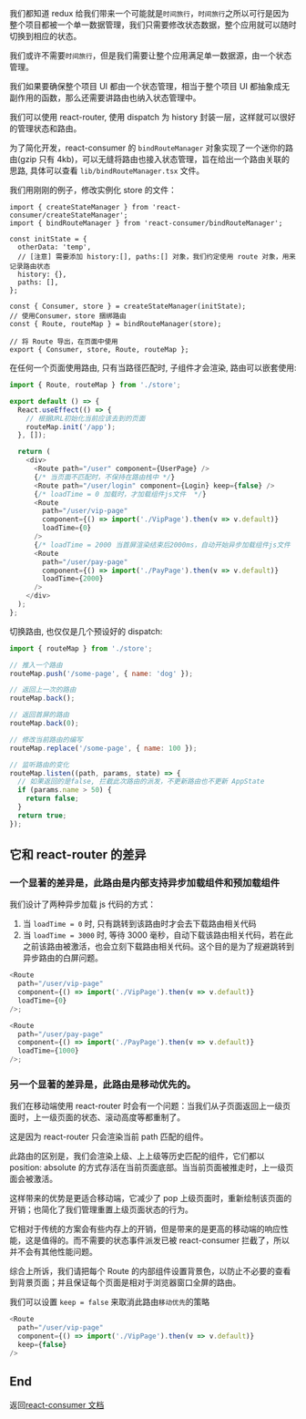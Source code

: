 我们都知道 redux 给我们带来一个可能就是`时间旅行`，`时间旅行`之所以可行是因为整个项目都被一个单一数据管理，我们只需要修改状态数据，整个应用就可以随时切换到相应的状态。

我们或许不需要`时间旅行`，但是我们需要让整个应用满足单一数据源，由一个状态管理。

我们如果要确保整个项目 UI 都由一个状态管理，相当于整个项目 UI 都抽象成无副作用的函数，那么还需要讲路由也纳入状态管理中。

我们可以使用 react-router, 使用 dispatch 为 history 封装一层，这样就可以很好的管理状态和路由。

为了简化开发，react-consumer 的 `bindRouteManager` 对象实现了一个迷你的路由(gzip 只有 4kb)，可以无缝将路由也接入状态管理，旨在给出一个路由关联的思路, 具体可以查看 `lib/bindRouteManager.tsx` 文件。

我们用刚刚的例子，修改实例化 store 的文件：

```tsx
import { createStateManager } from 'react-consumer/createStateManager';
import { bindRouteManager } from 'react-consumer/bindRouteManager';

const initState = {
  otherData: 'temp',
  // [注意] 需要添加 history:[], paths:[] 对象，我们约定使用 route 对象，用来记录路由状态
  history: {},
  paths: [],
};

const { Consumer, store } = createStateManager(initState);
// 使用Consumer，store 捆绑路由
const { Route, routeMap } = bindRouteManager(store);

// 将 Route 导出，在页面中使用
export { Consumer, store, Route, routeMap };
```

在任何一个页面使用路由, 只有当路径匹配时, 子组件才会渲染, 路由可以嵌套使用:

```js
import { Route, routeMap } from './store';

export default () => {
  React.useEffect(() => {
    // 根据URL初始化当前应该去到的页面
    routeMap.init('/app');
  }, []);

  return (
    <div>
      <Route path="/user" component={UserPage} />
      {/* 当页面不匹配时，不保持在路由栈中 */}
      <Route path="/user/login" component={Login} keep={false} />
      {/* loadTime = 0 加载时，才加载组件js文件  */}
      <Route
        path="/user/vip-page"
        component={() => import('./VipPage').then(v => v.default)}
        loadTime={0}
      />
      {/* loadTime = 2000 当首屏渲染结束后2000ms，自动开始异步加载组件js文件  */}
      <Route
        path="/user/pay-page"
        component={() => import('./PayPage').then(v => v.default)}
        loadTime={2000}
      />
    </div>
  );
};
```

切换路由, 也仅仅是几个预设好的 dispatch:

```js
import { routeMap } from './store';

// 推入一个路由
routeMap.push('/some-page', { name: 'dog' });

// 返回上一次的路由
routeMap.back();

// 返回首屏的路由
routeMap.back(0);

// 修改当前路由的编写
routeMap.replace('/some-page', { name: 100 });

// 监听路由的变化
routeMap.listen((path, params, state) => {
  // 如果返回的是false, 拦截此次路由的派发，不更新路由也不更新 AppState
  if (params.name > 50) {
    return false;
  }
  return true;
});
```

## 它和 react-router 的差异

### 一个显著的差异是，此路由是内部支持异步加载组件和预加载组件

我们设计了两种异步加载 js 代码的方式：

1. 当 `loadTime = 0` 时, 只有跳转到该路由时才会去下载路由相关代码
2. 当 `loadTime = 3000` 时, 等待 3000 毫秒，自动下载该路由相关代码，若在此之前该路由被激活，也会立刻下载路由相关代码。这个目的是为了规避跳转到异步路由的白屏问题。

```js
<Route
  path="/user/vip-page"
  component={() => import('./VipPage').then(v => v.default)}
  loadTime={0}
/>;

<Route
  path="/user/pay-page"
  component={() => import('./PayPage').then(v => v.default)}
  loadTime={1000}
/>;
```

### 另一个显著的差异是，此路由是**移动优先**的。

我们在移动端使用 react-router 时会有一个问题：当我们从子页面返回上一级页面时，上一级页面的状态、滚动高度等都重制了。

这是因为 react-router 只会渲染当前 path 匹配的组件。

此路由的区别是，我们会渲染上级、上上级等历史匹配的组件，它们都以 position: absolute 的方式存活在当前页面底部。当当前页面被推走时，上一级页面会被激活。

这样带来的优势是更适合移动端，它减少了 pop 上级页面时，重新绘制该页面的开销；也简化了我们管理重置上级页面状态的行为。

它相对于传统的方案会有些内存上的开销，但是带来的是更高的移动端的响应性能，这是值得的。而不需要的状态事件派发已被 react-consumer 拦截了，所以并不会有其他性能问题。

综合上所诉，我们请把每个 Route 的内部组件设置背景色，以防止不必要的查看到背景页面；并且保证每个页面是相对于浏览器窗口全屏的路由。

我们可以设置 `keep = false` 来取消此路由`移动优先`的策略

```js
<Route
  path="/user/vip-page"
  component={() => import('./VipPage').then(v => v.default)}
  keep={false}
/>
```

## End

返回[react-consumer 文档](./README.md)
